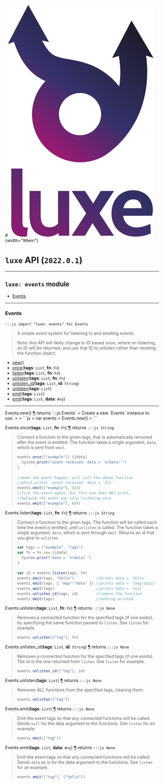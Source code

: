 #![](../images/luxe-dark.svg){width="96em"}

# `luxe` API (`2022.0.1`)  


---

## `luxe: events` module

- [Events](#events)   

---

### Events
`:::js import "luxe: events" for Events`
> A simple event system for listening to and emitting events.
> 
> Note: this API will likely change to ID based soon, where 
> on listening, an ID will be returned, and use that ID to unlisten 
> rather than needing the function object.

- [new](#Events.new)()
- [once](#Events.once+2)(**tags**: `List`, **fn**: `Fn`)
- [listen](#Events.listen+2)(**tags**: `List`, **fn**: `Fn`)
- [unlisten](#Events.unlisten+2)(**tags**: `List`, **fn**: `Fn`)
- [unlisten_id](#Events.unlisten_id+2)(**tags**: `List`, **id**: `String`)
- [unlisten](#Events.unlisten)(**tags**: `List`)
- [emit](#Events.emit)(**tags**: `List`)
- [emit](#Events.emit+2)(**tags**: `List`, **data**: `Any`)

<hr/>
<endpoint module="luxe: events" class="Events" signature="new()"></endpoint>
<signature id="Events.new">Events.new()
<a class="headerlink" href="#Events.new" title="Permanent link">¶</a></signature>
<span class='api_ret'>returns</span> `:::js Events`
> Create a new `Events` instance to use.
> 
>   ```js
>   var events = Events.new()
>   ```   

<endpoint module="luxe: events" class="Events" signature="once(tags : List, fn : Fn)"></endpoint>
<signature id="Events.once+2">Events.once(**tags**: `List`, **fn**: `Fn`)
<a class="headerlink" href="#Events.once+2" title="Permanent link">¶</a></signature>
<span class='api_ret'>returns</span> `:::js String`
> Connect a function to the given tags, that is automatically removed after the event is emitted.
> The function takes a single argument, `data`, which is sent from `emit`.
> 
>   ```js
>   events.once(["example"]) {|data|
>     System.print("event received: data = `%(data)`")
>   }
> 
>   //make the event happen, will call the above function
>   //which prints  event received: data = `321`
>   events.emit(["example"], 321)
>   //fire the event again, but this one does NOT print,
>   //because the event was only listening once
>   events.emit(["example"], 654)
>   ```   

<endpoint module="luxe: events" class="Events" signature="listen(tags : List, fn : Fn)"></endpoint>
<signature id="Events.listen+2">Events.listen(**tags**: `List`, **fn**: `Fn`)
<a class="headerlink" href="#Events.listen+2" title="Permanent link">¶</a></signature>
<span class='api_ret'>returns</span> `:::js String`
> Connect a function to the given tags. The function will be called each time the event is
> emitted, until `unlisten` is called. The function takes a single argument, `data`, which is sent through `emit`.
> Returns an id that you give to `unlisten`.
> 
>   ```js
>   var tags = ["example", "tags"]
>   var fn = Fn.new {|data|
>     System.print("data = `%(data)`")
>   }
> 
>   var id = events.listen(tags, fn)
>   events.emit(tags, "hello")          //prints data = `hello`
>   events.emit(tags, { "map":"data" }) //prints data = `{map:data}`
>   events.emit(tags)                   //prints data = `null`
>   events.unlisten_id(tags, id)        //remove the function
>   events.emit(tags)                   //nothing printed
>   ```   

<endpoint module="luxe: events" class="Events" signature="unlisten(tags : List, fn : Fn)"></endpoint>
<signature id="Events.unlisten+2">Events.unlisten(**tags**: `List`, **fn**: `Fn`)
<a class="headerlink" href="#Events.unlisten+2" title="Permanent link">¶</a></signature>
<span class='api_ret'>returns</span> `:::js None`
> Removes a connected function for the specified tags (if one exists), 
> by specifying the same function passed to `listen`. See `listen` for example.
> 
>   ```js
>   events.unlisten(["tag"], fn)
>   ```   

<endpoint module="luxe: events" class="Events" signature="unlisten_id(tags : List, id : String)"></endpoint>
<signature id="Events.unlisten_id+2">Events.unlisten_id(**tags**: `List`, **id**: `String`)
<a class="headerlink" href="#Events.unlisten_id+2" title="Permanent link">¶</a></signature>
<span class='api_ret'>returns</span> `:::js None`
> Removes a connected function for the specified tags (if one exists).
> The id is the one returned from `listen`. See `listen` for example.
> 
>   ```js
>   events.unlisten_id(["tag"], id)
>   ```   

<endpoint module="luxe: events" class="Events" signature="unlisten(tags : List)"></endpoint>
<signature id="Events.unlisten">Events.unlisten(**tags**: `List`)
<a class="headerlink" href="#Events.unlisten" title="Permanent link">¶</a></signature>
<span class='api_ret'>returns</span> `:::js None`
> Removes ALL functions from the specified tags, clearing them.
> 
>   ```js
>   events.unlisten(["tag"])
>   ```   

<endpoint module="luxe: events" class="Events" signature="emit(tags : List)"></endpoint>
<signature id="Events.emit">Events.emit(**tags**: `List`)
<a class="headerlink" href="#Events.emit" title="Permanent link">¶</a></signature>
<span class='api_ret'>returns</span> `:::js None`
> Emit the event tags so that any connected functions will be called.
> Sends `null` for the data argument to the functions. See `listen` for an example.
> 
>   ```js
>   events.emit(["tag"])
>   ```   

<endpoint module="luxe: events" class="Events" signature="emit(tags : List, data : Any)"></endpoint>
<signature id="Events.emit+2">Events.emit(**tags**: `List`, **data**: `Any`)
<a class="headerlink" href="#Events.emit+2" title="Permanent link">¶</a></signature>
<span class='api_ret'>returns</span> `:::js None`
> Emit the event tags so that any connected functions will be called.
> Sends `data` as is for the data argument to the functions. See `listen` for an example.
> 
>   ```js
>   events.emit(["tag"], ["hello"])
>   ```   

